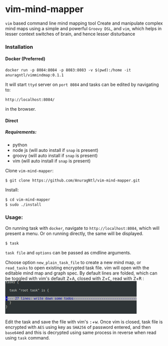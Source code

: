 # vim-mind-mapper
`vim` based command line mind mapping tool
Create and manipulate complex mind maps using a simple and powerful `Groovy DSL`,
and `vim`, which helps in lesser context switches of brain, and hence lesser disturbance
### Installation
#### Docker (Preferred)
```
docker run -p 8084:8084 -p 8083:8083 -v $(pwd):/home -it anuragntl/vimmindmap:0.1.1
```
It will start `ttyd` server on `port 8084` and tasks can be edited by navigating to:
```
http://localhost:8084/
```
in the browser.

#### Direct
##### Requirements:
* python
* node js (will auto install if `snap` is present)
* groovy (will auto install if `snap` is present)
* vim (will auto install if `snap` is present)

Clone `vim-mind-mapper`:
```
$ git clone https://github.com/AnuragNtl/vim-mind-mapper.git
```

Install:
```
$ cd vim-mind-mapper
$ sudo ./install
```

### Usage:
On running task with `docker`, navigate to `http://localhost:8084`, which will present a menu.
Or on running directly, the same will be displayed.
```
$ task
```
`task file` and `options` can be passed as cmdline arguments.

Choose option `new_plain_task_file` to create a new mind map, or `read_tasks` to open existing encrypted task file.
vim will open with the editable mind map and graph spec.
By default lines are folded, which can be toggled with vim's default <kbd>Z</kbd>+<kbd>A</kbd>, closed with <kbd>Z</kbd>+<kbd>C</kbd>, 
read with <kbd>Z</kbd>+<kbd>R</kbd> :
![fold](images/fold.png)

Edit the task and save the file with vim's <kbd>:</kbd>+<kbd>w</kbd>.
Once vim is closed, task file is encrypted with `AES` using key as `SHA256` of password entered, and then `base64`ed and this is decrypted using same process in reverse when read using `task` command.
